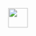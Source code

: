 <img width="40" height="40" src="https://www.imgacademy.com/sites/default/files/2022-07/img-homepage-meta.jpg">
